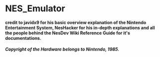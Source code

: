 # NES_Emulator

#### credit to javidx9 for his basic overview explanation of the Nintendo Entertainment System, NesHacker for his in-depth explanations and all the people behind the NesDev Wiki Reference Guide for it's documentations.

##### Copyright of the Hardware belongs to Nintendo, 1985.
